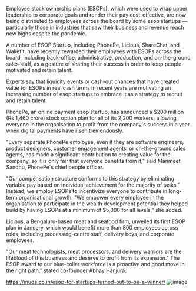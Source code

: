 Employee stock ownership plans (ESOPs), which were used to wrap upper leadership to corporate goals and render their pay cost-effective, are now being distributed to employees across the board by some esop startups — particularly those in industries that saw their business and revenue reach new highs despite the pandemic.

A number of ESOP Startup, including PhonePe, Licious, ShareChat, and Wakefit, have recently rewarded their employees with ESOPs across the board, including back-office, administrative, production, and on-the-ground sales staff, as a gesture of sharing their success in order to keep people motivated and retain talent.

Experts say that liquidity events or cash-out chances that have created value for ESOPs in real cash terms in recent years are motivating an increasing number of esop startups to embrace it as a strategy to recruit and retain talent.

PhonePe, an online payment esop startup, has announced a $200 million (Rs 1,460 crore) stock option plan for all of its 2,200 workers, allowing everyone in the organisation to profit from the company's success in a year when digital payments have risen tremendously.

"Every separate PhonePe employee, even if they are software engineers, product designers, customer engagement agents, or on-the-ground sales agents, has made a significant contribution to creating value for the company, so it is only fair that everyone benefits from it," said Manmeet Sandhu, PhonePe's chief people officer.

"Our compensation structure conforms to this strategy by eliminating variable pay based on individual achievement for the majority of tasks." Instead, we employ ESOPs to incentivize everyone to contribute in long-term organisational growth. "We empower every employee in the organisation to participate in the wealth development potential they helped build by having ESOPs at a minimum of $5,000 for all levels," she added.

Licious, a Bengaluru-based meat and seafood firm, unveiled its first ESOP plan in January, which would benefit more than 800 employees across roles, including processing-centre staff, delivery boys, and corporate employees.

"Our meat technologists, meat processors, and delivery warriors are the lifeblood of this business and deserve to profit from its expansion." The ESOP award to our blue-collar workforce is a proactive and good move in the right path," stated co-founder Abhay Hanjura.

https://muds.co.in/esop-for-startups-turned-out-to-be-a-winner/
![image](https://user-images.githubusercontent.com/103422492/163134178-daf488dc-444d-46eb-9389-8e578a51f168.png)
